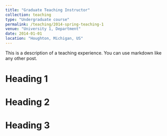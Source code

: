 ```yaml
---
title: "Graduate Teaching Instructor"
collection: teaching
type: "Undergraduate course"
permalink: /teaching/2014-spring-teaching-1
venue: "University 1, Department"
date: 2014-01-01
location: "Houghton, Michigan, US"
---
```


This is a description of a teaching experience. You can use markdown like any other post.

Heading 1
======

Heading 2
======

Heading 3
======
